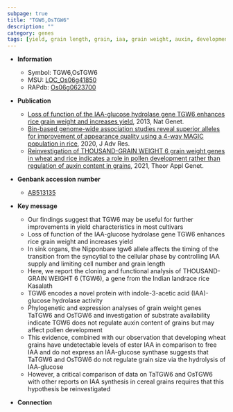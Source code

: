 ```yaml
---
subpage: true
title: "TGW6,OsTGW6"
description: ""
category: genes
tags: [yield, grain length, grain, iaa, grain weight, auxin, development, pollen, grain size, pollen development, IAA]
---
```


* **Information**  
    + Symbol: TGW6,OsTGW6  
    + MSU: [LOC_Os06g41850](http://rice.plantbiology.msu.edu/cgi-bin/ORF_infopage.cgi?orf=LOC_Os06g41850)  
    + RAPdb: [Os06g0623700](http://rapdb.dna.affrc.go.jp/viewer/gbrowse_details/irgsp1?name=Os06g0623700)  

* **Publication**  
    + [Loss of function of the IAA-glucose hydrolase gene TGW6 enhances rice grain weight and increases yield](http://www.ncbi.nlm.nih.gov/pubmed?term=Loss+of+function+of+the+IAA-glucose+hydrolase+gene+TGW6+enhances+rice+grain+weight+and+increases+yield%5BTitle%5D), 2013, Nat Genet.
    + [Bin-based genome-wide association studies reveal superior alleles for improvement of appearance quality using a 4-way MAGIC population in rice](http://www.ncbi.nlm.nih.gov/pubmed?term=Bin-based+genome-wide+association+studies+reveal+superior+alleles+for+improvement+of+appearance+quality+using+a+4-way+MAGIC+population+in+rice%5BTitle%5D), 2020, J Adv Res.
    + [Reinvestigation of THOUSAND-GRAIN WEIGHT 6 grain weight genes in wheat and rice indicates a role in pollen development rather than regulation of auxin content in grains](http://www.ncbi.nlm.nih.gov/pubmed?term=Reinvestigation+of+THOUSAND-GRAIN+WEIGHT+6+grain+weight+genes+in+wheat+and+rice+indicates+a+role+in+pollen+development+rather+than+regulation+of+auxin+content+in+grains%5BTitle%5D), 2021, Theor Appl Genet.

* **Genbank accession number**  
    + [AB513135](http://www.ncbi.nlm.nih.gov/nuccore/AB513135)

* **Key message**  
    + Our findings suggest that TGW6 may be useful for further improvements in yield characteristics in most cultivars
    + Loss of function of the IAA-glucose hydrolase gene TGW6 enhances rice grain weight and increases yield
    + In sink organs, the Nipponbare tgw6 allele affects the timing of the transition from the syncytial to the cellular phase by controlling IAA supply and limiting cell number and grain length
    + Here, we report the cloning and functional analysis of THOUSAND-GRAIN WEIGHT 6 (TGW6), a gene from the Indian landrace rice Kasalath
    + TGW6 encodes a novel protein with indole-3-acetic acid (IAA)-glucose hydrolase activity
    + Phylogenetic and expression analyses of grain weight genes TaTGW6 and OsTGW6 and investigation of substrate availability indicate TGW6 does not regulate auxin content of grains but may affect pollen development
    + This evidence, combined with our observation that developing wheat grains have undetectable levels of ester IAA in comparison to free IAA and do not express an IAA-glucose synthase suggests that TaTGW6 and OsTGW6 do not regulate grain size via the hydrolysis of IAA-glucose
    + However, a critical comparison of data on TaTGW6 and OsTGW6 with other reports on IAA synthesis in cereal grains requires that this hypothesis be reinvestigated

* **Connection**  



